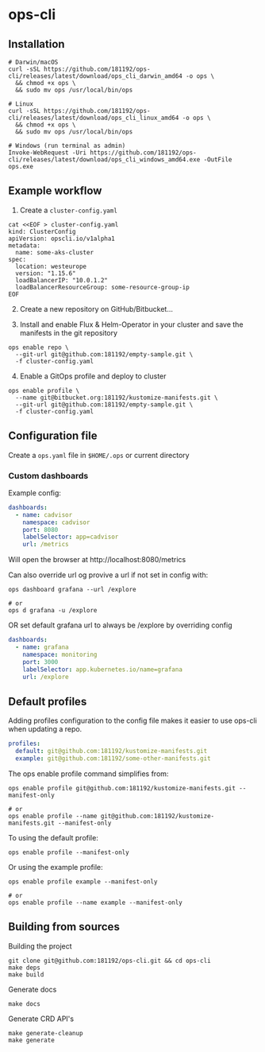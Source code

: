 # ops-cli

## Installation

```
# Darwin/macOS
curl -sSL https://github.com/181192/ops-cli/releases/latest/download/ops_cli_darwin_amd64 -o ops \
  && chmod +x ops \
  && sudo mv ops /usr/local/bin/ops

# Linux
curl -sSL https://github.com/181192/ops-cli/releases/latest/download/ops_cli_linux_amd64 -o ops \
  && chmod +x ops \
  && sudo mv ops /usr/local/bin/ops

# Windows (run terminal as admin)
Invoke-WebRequest -Uri https://github.com/181192/ops-cli/releases/latest/download/ops_cli_windows_amd64.exe -OutFile ops.exe
```

## Example workflow
1. Create a `cluster-config.yaml`
```
cat <<EOF > cluster-config.yaml
kind: ClusterConfig
apiVersion: opscli.io/v1alpha1
metadata:
  name: some-aks-cluster
spec:
  location: westeurope
  version: "1.15.6"
  loadBalancerIP: "10.0.1.2"
  loadBalancerResourceGroup: some-resource-group-ip
EOF
```

2. Create a new repository on GitHub/Bitbucket...

3. Install and enable Flux & Helm-Operator in your cluster and save the manifests in the git repository
```
ops enable repo \
  --git-url git@github.com:181192/empty-sample.git \
  -f cluster-config.yaml
```

4. Enable a GitOps profile and deploy to cluster
```
ops enable profile \
  --name git@bitbucket.org:181192/kustomize-manifests.git \
  --git-url git@github.com:181192/empty-sample.git \
  -f cluster-config.yaml
```

## Configuration file

Create a `ops.yaml` file in `$HOME/.ops` or current directory

### Custom dashboards

Example config:

```yaml
dashboards:
  - name: cadvisor
    namespace: cadvisor
    port: 8080
    labelSelector: app=cadvisor
    url: /metrics
```

Will open the browser at http://localhost:8080/metrics

Can also override url og provive a url if not set in config with:

```
ops dashboard grafana --url /explore

# or
ops d grafana -u /explore
```

OR set default grafana url to always be /explore by overriding config

```yaml
dashboards:
  - name: grafana
    namespace: monitoring
    port: 3000
    labelSelector: app.kubernetes.io/name=grafana
    url: /explore
```

## Default profiles

Adding profiles configuration to the config file makes it easier to use ops-cli when updating a repo.

```yaml
profiles:
  default: git@github.com:181192/kustomize-manifests.git
  example: git@github.com:181192/some-other-manifests.git
```

The ops enable profile command simplifies from:

```
ops enable profile git@github.com:181192/kustomize-manifests.git --manifest-only

# or
ops enable profile --name git@github.com:181192/kustomize-manifests.git --manifest-only
```

To using the default profile:

```
ops enable profile --manifest-only
```

Or using the example profile:

```
ops enable profile example --manifest-only

# or
ops enable profile --name example --manifest-only
```

## Building from sources

Building the project
```
git clone git@github.com:181192/ops-cli.git && cd ops-cli
make deps
make build
```

Generate docs
```
make docs
```

Generate CRD API's
```
make generate-cleanup
make generate
```

